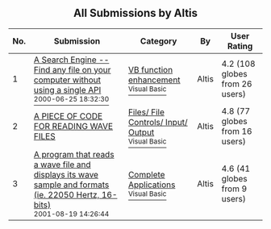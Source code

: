 ﻿<div align="center">

## All Submissions by Altis

</div>

No.  | Submission | Category | By   | User Rating
---- | ---------- | -------- | ---- | -----------
1 | [A Search Engine \-\- Find any file on your computer without using a single API<br /><sup>2000-06-25 18:32:30</sup>](https://github.com/Planet-Source-Code/altis-a-search-engine-find-any-file-on-your-computer-without-using-a-single-api__1-9312) | [VB function enhancement<br /><sup>Visual Basic</sup>](../ByCategory/vb-function-enhancement__1-25.md) | Altis | 4.2 (108 globes from 26 users)
2 | [A  PIECE OF CODE FOR READING WAVE FILES<br />](https://github.com/Planet-Source-Code/altis-a-piece-of-code-for-reading-wave-files__1-6694) | [Files/ File Controls/ Input/ Output<br /><sup>Visual Basic</sup>](../ByCategory/files-file-controls-input-output__1-3.md) | Altis | 4.8 (77 globes from 16 users)
3 | [A program that reads a wave file and displays its wave sample and formats \(ie\. 22050 Hertz, 16\-bits\)<br /><sup>2001-08-19 14:26:44</sup>](https://github.com/Planet-Source-Code/altis-a-program-that-reads-a-wave-file-and-displays-its-wave-sample-and-formats-ie-22050-h__1-26377) | [Complete Applications<br /><sup>Visual Basic</sup>](../ByCategory/complete-applications__1-27.md) | Altis | 4.6 (41 globes from 9 users)
